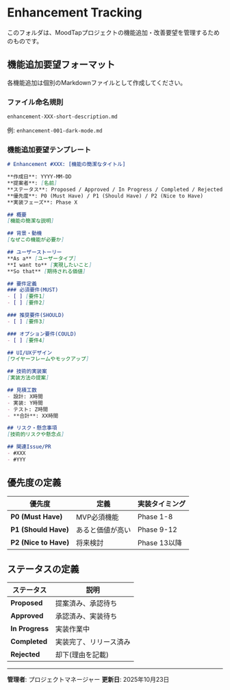 # Enhancement Tracking

このフォルダは、MoodTapプロジェクトの機能追加・改善要望を管理するためのものです。

## 機能追加要望フォーマット

各機能追加は個別のMarkdownファイルとして作成してください。

### ファイル命名規則
```
enhancement-XXX-short-description.md
```

例: `enhancement-001-dark-mode.md`

### 機能追加要望テンプレート

```markdown
# Enhancement #XXX: [機能の簡潔なタイトル]

**作成日**: YYYY-MM-DD
**提案者**: [名前]
**ステータス**: Proposed / Approved / In Progress / Completed / Rejected
**優先度**: P0 (Must Have) / P1 (Should Have) / P2 (Nice to Have)
**実装フェーズ**: Phase X

## 概要
[機能の簡潔な説明]

## 背景・動機
[なぜこの機能が必要か]

## ユーザーストーリー
**As a** [ユーザータイプ]
**I want to** [実現したいこと]
**So that** [期待される価値]

## 要件定義
### 必須要件(MUST)
- [ ] [要件1]
- [ ] [要件2]

### 推奨要件(SHOULD)
- [ ] [要件3]

### オプション要件(COULD)
- [ ] [要件4]

## UI/UXデザイン
[ワイヤーフレームやモックアップ]

## 技術的実装案
[実装方法の提案]

## 見積工数
- 設計: X時間
- 実装: Y時間
- テスト: Z時間
- **合計**: XX時間

## リスク・懸念事項
[技術的リスクや懸念点]

## 関連Issue/PR
- #XXX
- #YYY
```

## 優先度の定義

| 優先度 | 定義 | 実装タイミング |
|-------|------|--------------|
| **P0 (Must Have)** | MVP必須機能 | Phase 1-8 |
| **P1 (Should Have)** | あると価値が高い | Phase 9-12 |
| **P2 (Nice to Have)** | 将来検討 | Phase 13以降 |

## ステータスの定義

| ステータス | 説明 |
|----------|------|
| **Proposed** | 提案済み、承認待ち |
| **Approved** | 承認済み、実装待ち |
| **In Progress** | 実装作業中 |
| **Completed** | 実装完了、リリース済み |
| **Rejected** | 却下(理由を記載) |

---

**管理者**: プロジェクトマネージャー
**更新日**: 2025年10月23日
